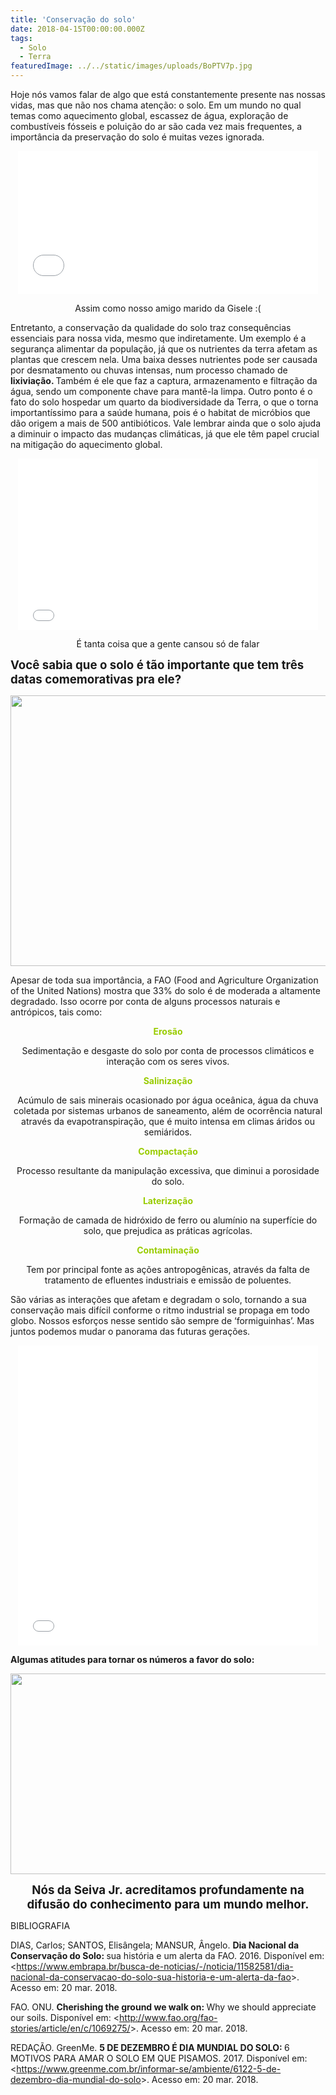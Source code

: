 ```yaml
---
title: 'Conservação do solo'
date: 2018-04-15T00:00:00.000Z
tags:
  - Solo
  - Terra
featuredImage: ../../static/images/uploads/BoPTV7p.jpg
---
```


<span style="font-weight: 400;">Hoje nós vamos falar de algo que está constantemente presente nas nossas vidas, mas que não nos chama atenção: o solo. Em um mundo no qual temas como aquecimento global, escassez de água, exploração de combustíveis fósseis e poluição do ar são cada vez mais frequentes, a importância da preservação do solo é muitas vezes ignorada.</span>

<p style="text-align: center;"><iframe src="//giphy.com/embed/26gR0hw5iIHUClqcU" width="480" height="229" frameborder="0"></iframe></p>
<p style="text-align: center;"><span style="font-weight: 400;">Assim como nosso amigo marido da Gisele :(</span></p>

<span style="font-weight: 400;">Entretanto, a conservação da qualidade do solo traz consequências essenciais para nossa vida, mesmo que indiretamente. Um exemplo é a segurança alimentar da população, já que os nutrientes da terra afetam as plantas que crescem nela. Uma baixa desses nutrientes pode ser causada por desmatamento ou chuvas intensas, num processo chamado de </span><b>lixiviação. </b><span style="font-weight: 400;">Também é ele que faz a captura, armazenamento e filtração da água, sendo um componente chave para mantê-la limpa. </span>
<span style="font-weight: 400;">Outro ponto é o fato do solo hospedar um quarto da biodiversidade da Terra, o que o torna importantíssimo para a saúde humana, pois é o habitat de micróbios que dão origem a mais de 500 antibióticos. Vale lembrar ainda que o solo ajuda a diminuir o impacto das mudanças climáticas, já que ele têm papel crucial na mitigação do aquecimento global.</span>

<p style="text-align: center;"><iframe src="//giphy.com/embed/KR9OgQyWAwIIE" width="480" height="274" frameborder="0"></iframe></p>
<p style="text-align: center;"><span style="font-weight: 400;">É tanta coisa que a gente cansou só de falar</span></p>

<span style="font-size: 14pt;"><b>Você sabia que o solo é tão importante que tem três datas comemorativas pra ele</b><b>?</b></span>

<p style="text-align: center;"><img class="alignnone wp-image-642 " src="https://i.imgur.com/s4KoQP0.png" alt="" width="518" height="433" /></p>

<span style="font-weight: 400;">Apesar de toda sua importância, a FAO (Food and Agriculture Organization of the United Nations) mostra que 33% do solo é de moderada a altamente degradado. Isso ocorre por conta de alguns processos naturais e antrópicos, tais como:</span>

<p style="text-align: center;"><span style="color: #99cc00;"><b>Erosão</b></span></p>
<p style="text-align: center;"><span style="font-weight: 400;">Sedimentação e desgaste do solo por conta de processos climáticos e interação com os seres vivos.</span></p>
<p style="text-align: center;"><span style="color: #99cc00;"><b>Salinização</b></span></p>
<p style="text-align: center;"><span style="font-weight: 400;">Acúmulo de sais minerais ocasionado por</span> <span style="font-weight: 400;">água oceânica, água da chuva coletada por sistemas urbanos de saneamento, além de ocorrência natural através da evapotranspiração, que é muito intensa em climas áridos ou semiáridos.</span></p>
<p style="text-align: center;"><span style="color: #99cc00;"><b>Compactação</b></span></p>
<p style="text-align: center;"><span style="font-weight: 400;">Processo resultante da manipulação excessiva, que diminui a porosidade do solo.</span></p>
<p style="text-align: center;"><span style="color: #99cc00;"><b>Laterização</b></span></p>
<p style="text-align: center;"><span style="font-weight: 400;">Formação de camada de hidróxido de ferro ou alumínio na superfície do solo, que prejudica as práticas agrícolas. </span></p>
<p style="text-align: center;"><span style="color: #99cc00;"><b>Contaminação</b></span></p>
<p style="text-align: center;"><span style="font-weight: 400;">Tem por principal fonte as ações antropogênicas, através da falta de tratamento de efluentes industriais e emissão de poluentes. </span></p>
<p style="text-align: left;"><span style="font-weight: 400;">São várias as interações que afetam e degradam o solo, tornando a sua conservação mais difícil conforme o ritmo industrial se propaga em todo globo. Nossos esforços nesse sentido são sempre de ‘formiguinhas’. Mas juntos podemos mudar o panorama das futuras gerações.</span></p>

<p style="text-align: center;"><iframe src="//giphy.com/embed/l3q2Wl7Wpz09Z5hfi" width="480" height="480" frameborder="0"></iframe></p>

<b>Algumas atitudes para tornar os números a favor do solo:</b>

<img class=" wp-image-643 aligncenter" src="https://i.imgur.com/gARFLkl.png" alt="" width="537" height="321" />

<p style="text-align: center;"><span style="font-size: 14pt;"><b>Nós da Seiva Jr. acreditamos profundamente na difusão do conhecimento para um mundo melhor.</b></span></p>

<span style="font-weight: 400;">BIBLIOGRAFIA</span>

<span style="font-weight: 400;">DIAS, Carlos; SANTOS, Elisângela; MANSUR, Ângelo. </span><b>Dia Nacional da Conservação do Solo: </b><span style="font-weight: 400;">sua história e um alerta da FAO. 2016. Disponível em: &lt;https://www.embrapa.br/busca-de-noticias/-/noticia/11582581/dia-nacional-da-conservacao-do-solo-sua-historia-e-um-alerta-da-fao&gt;. Acesso em: 20 mar. 2018.</span>

<span style="font-weight: 400;">FAO. ONU. </span><b>Cherishing the ground we walk on: </b><span style="font-weight: 400;">Why we should appreciate our soils. Disponível em: &lt;http://www.fao.org/fao-stories/article/en/c/1069275/&gt;. Acesso em: 20 mar. 2018.</span>

<span style="font-weight: 400;">REDAÇÃO. GreenMe. </span><b>5 DE DEZEMBRO É DIA MUNDIAL DO SOLO: </b><span style="font-weight: 400;">6 MOTIVOS PARA AMAR O SOLO EM QUE PISAMOS. 2017. Disponível em: &lt;https://www.greenme.com.br/informar-se/ambiente/6122-5-de-dezembro-dia-mundial-do-solo&gt;. Acesso em: 20 mar. 2018.</span>

